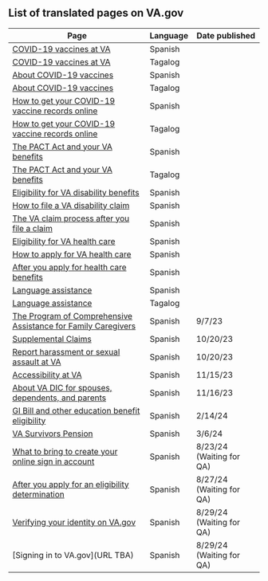 ## List of translated pages on VA.gov
| **Page** | **Language** | **Date published** | 
| --- | --- | --- |
| [COVID-19 vaccines at VA](https://www.va.gov/health-care/covid-19-vaccine-esp/) | Spanish | |
| [COVID-19 vaccines at VA](https://www.va.gov/health-care/covid-19-vaccine-tag/) | Tagalog | |
| [About COVID-19 vaccines](https://www.va.gov/health-care/covid-19-vaccine-esp/about-covid-19-vaccine-esp/) | Spanish | |
| [About COVID-19 vaccines](https://www.va.gov/health-care/covid-19-vaccine-esp/about-covid-19-vaccine-tag/) | Tagalog | |
| [How to get your COVID-19 vaccine records online](https://www.va.gov/health-care/covid-19-vaccine-esp/vaccine-record-esp/) | Spanish | |
| [How to get your COVID-19 vaccine records online](https://www.va.gov/health-care/covid-19-vaccine-esp/vaccine-record-tag/) | Tagalog | |
| [The PACT Act and your VA benefits](https://www.va.gov/resources/the-pact-act-and-your-va-benefits-esp/) | Spanish | |
| [The PACT Act and your VA benefits](https://www.va.gov/resources/the-pact-act-and-your-va-benefits-tag/) | Tagalog | |
| [Eligibility for VA disability benefits](https://www.va.gov/disability/eligibility-esp/) | Spanish | |
| [How to file a VA disability claim](https://www.va.gov/disability/how-to-file-claim-esp/) | Spanish | |
| [The VA claim process after you file a claim](https://www.va.gov/disability/after-you-file-claim-esp/) | Spanish | |
| [Eligibility for VA health care](https://www.va.gov/health-care/eligibility-esp/) | Spanish | |
| [How to apply for VA health care](https://www.va.gov/health-care/how-to-apply-esp/) | Spanish | |
| [After you apply for health care benefits](https://www.va.gov/health-care/after-you-apply-esp/) | Spanish | |
| [Language assistance](https://www.va.gov/asistencia-y-recursos-en-espanol/) | Spanish | |
| [Language assistance](https://www.va.gov/tagalog-wika-mapagkukunan-at-tulong/) | Tagalog | |
| [The Program of Comprehensive Assistance for Family Caregivers](https://www.va.gov/family-member-benefits/comprehensive-assistance-for-family-caregivers-esp/) | Spanish | 9/7/23 |
| [Supplemental Claims](https://www.va.gov/decision-reviews/supplemental-claim-esp/) | Spanish | 10/20/23 |
| [Report harassment or sexual assault at VA](https://www.va.gov/report-harassment-esp/) | Spanish | 10/20/23 | 
| [Accessibility at VA](https://www.va.gov/accessibility-at-va-esp) | Spanish | 11/15/23 | 
| [About VA DIC for spouses, dependents, and parents](https://www.va.gov/disability/dependency-indemnity-compensation-esp/) | Spanish | 11/16/23 | 
| [GI Bill and other education benefit eligibility](https://www.va.gov/education/eligibility-esp/) | Spanish | 2/14/24 |
| [VA Survivors Pension](https://www.va.gov/pension/survivors-pension-esp) | Spanish | 3/6/24 |
| [What to bring to create your online sign in account](https://www.va.gov/resources/que-traer-para-crear-su-cuenta-de-inicio-de-sesion-en-linea/) | Spanish | 8/23/24 (Waiting for QA)
| [After you apply for an eligibility determination](https://www.va.gov/despues-de-solicitar-una-determinacion-de-elegibilidad/) | Spanish | 8/27/24 (Waiting for QA)
| [Verifying your identity on VA.gov](https://www.va.gov/resources/verificacion-de-su-identidad-en-vagov/) | Spanish | 8/29/24 (Waiting for QA)
| [Signing in to VA.gov](URL TBA) | Spanish | 8/29/24 (Waiting for QA)
